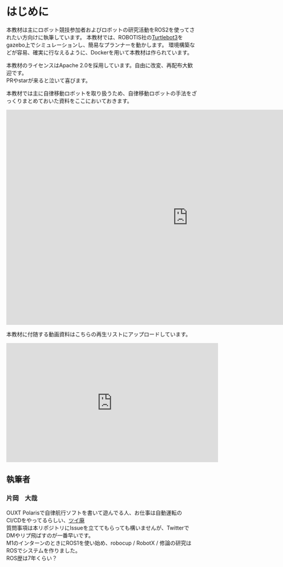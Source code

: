 # はじめに

本教材は主にロボット競技参加者およびロボットの研究活動をROS2を使ってされたい方向けに執筆しています。
本教材では、ROBOTIS社の[Turtlebot3](https://e-shop.robotis.co.jp/list.php?c_id=93)をgazebo上でシミュレーションし、簡易なプランナーを動かします。
環境構築などが容易、確実に行なえるように、Dockerを用いて本教材は作られています。

本教材のライセンスはApache 2.0を採用しています。自由に改変、再配布大歓迎です。  
PRやstarが来ると泣いて喜びます。  

本教材では主に自律移動ロボットを取り扱うため、自律移動ロボットの手法をざっくりまとめておいた資料をここにおいておきます。

<iframe src="https://docs.google.com/presentation/d/e/2PACX-1vQ11gd0tPfWhOa652w0bt01zgib3Y7R5WjTVRF-rQGdXBkQADehGDdyCpI8DRWFNnW7isL6yjMQMlUS/embed?start=false&loop=false&delayms=3000" frameborder="0" width="960" height="569" allowfullscreen="true" mozallowfullscreen="true" webkitallowfullscreen="true"></iframe>

本教材に付随する動画資料はこちらの再生リストにアップロードしています。

<iframe width="560" height="315" src="https://www.youtube.com/embed/videoseries?list=PLA4Amxy1u54lbV2EbswBcVWUSNDWjle55" title="YouTube video player" frameborder="0" allow="accelerometer; autoplay; clipboard-write; encrypted-media; gyroscope; picture-in-picture; web-share" allowfullscreen></iframe>

## 執筆者
### 片岡　大哉
OUXT Polarisで自律航行ソフトを書いて遊んでる人、お仕事は自動運転のCI/CDをやってるらしい、[ツイ廃](https://twitter.com/hakuturu583)  
質問事項は本リポジトリにIssueを立ててもらっても構いませんが、TwitterでDMやリプ飛ばすのが一番早いです。  
M1のインターンのときにROS1を使い始め、robocup / RobotX / 修論の研究はROSでシステムを作りました。  
ROS歴は7年くらい？
